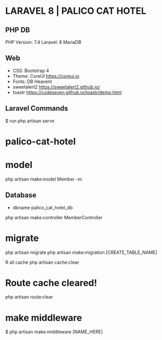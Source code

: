 # LARAVEL 8 | PALICO CAT HOTEL

## PHP DB
PHP Version: 7.4
Laravel: 8
MariaDB

## Web
- CSS: Bootstrap 4 
- Theme: CoreUI https://coreui.io
- Fonts: DB Heavent 
- sweetalert2 https://sweetalert2.github.io/
- toastr https://codeseven.github.io/toastr/demo.html

## Laravel Commands
$ run
php artisan serve

# palico-cat-hotel

# model
php artisan make:model Member -m

## Database
- dbname palico_cat_hotel_db

php artisan make:controller MemberController

# migrate
php artisan migrate
php artisan make:migration [CREATE_TABLE_NAME]

R all cache
php artisan cache:clear

# Route cache cleared!
php artisan route:clear


# make middleware
$ php artisan make:middleware [NAME_HERE]

